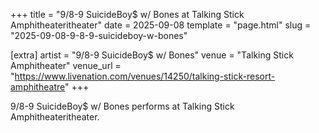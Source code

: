 +++
title = "9/8-9 SuicideBoy$ w/ Bones at Talking Stick Amphitheateritheater"
date = 2025-09-08
template = "page.html"
slug = "2025-09-08-9-8-9-suicideboy-w-bones"

[extra]
artist = "9/8-9 SuicideBoy$ w/ Bones"
venue = "Talking Stick Amphitheater"
venue_url = "https://www.livenation.com/venues/14250/talking-stick-resort-amphitheatre"
+++

9/8-9 SuicideBoy$ w/ Bones performs at Talking Stick Amphitheateritheater.
